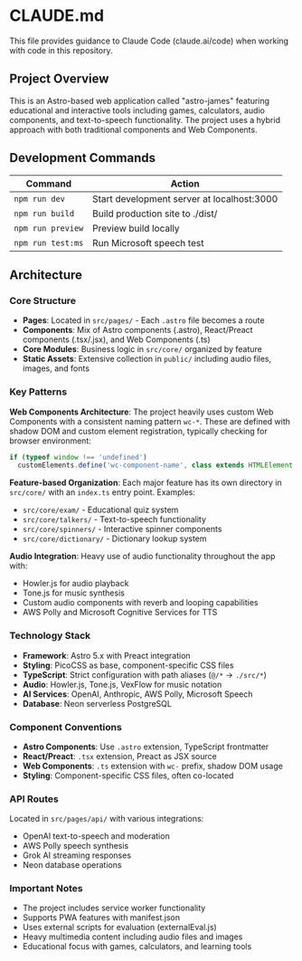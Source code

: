 # CLAUDE.md

This file provides guidance to Claude Code (claude.ai/code) when working with code in this repository.

## Project Overview

This is an Astro-based web application called "astro-james" featuring educational and interactive tools including games, calculators, audio components, and text-to-speech functionality. The project uses a hybrid approach with both traditional components and Web Components.

## Development Commands

| Command | Action |
|---------|--------|
| `npm run dev` | Start development server at localhost:3000 |
| `npm run build` | Build production site to ./dist/ |
| `npm run preview` | Preview build locally |
| `npm run test:ms` | Run Microsoft speech test |

## Architecture

### Core Structure
- **Pages**: Located in `src/pages/` - Each `.astro` file becomes a route
- **Components**: Mix of Astro components (.astro), React/Preact components (.tsx/.jsx), and Web Components (.ts)
- **Core Modules**: Business logic in `src/core/` organized by feature
- **Static Assets**: Extensive collection in `public/` including audio files, images, and fonts

### Key Patterns

**Web Components Architecture**: The project heavily uses custom Web Components with a consistent naming pattern `wc-*`. These are defined with shadow DOM and custom element registration, typically checking for browser environment:
```typescript
if (typeof window !== 'undefined')
  customElements.define('wc-component-name', class extends HTMLElement { ... })
```

**Feature-based Organization**: Each major feature has its own directory in `src/core/` with an `index.ts` entry point. Examples:
- `src/core/exam/` - Educational quiz system
- `src/core/talkers/` - Text-to-speech functionality
- `src/core/spinners/` - Interactive spinner components
- `src/core/dictionary/` - Dictionary lookup system

**Audio Integration**: Heavy use of audio functionality throughout the app with:
- Howler.js for audio playback
- Tone.js for music synthesis
- Custom audio components with reverb and looping capabilities
- AWS Polly and Microsoft Cognitive Services for TTS

### Technology Stack
- **Framework**: Astro 5.x with Preact integration
- **Styling**: PicoCSS as base, component-specific CSS files
- **TypeScript**: Strict configuration with path aliases (`@/*` → `./src/*`)
- **Audio**: Howler.js, Tone.js, VexFlow for music notation
- **AI Services**: OpenAI, Anthropic, AWS Polly, Microsoft Speech
- **Database**: Neon serverless PostgreSQL

### Component Conventions
- **Astro Components**: Use `.astro` extension, TypeScript frontmatter
- **React/Preact**: `.tsx` extension, Preact as JSX source
- **Web Components**: `.ts` extension with `wc-` prefix, shadow DOM usage
- **Styling**: Component-specific CSS files, often co-located

### API Routes
Located in `src/pages/api/` with various integrations:
- OpenAI text-to-speech and moderation
- AWS Polly speech synthesis
- Grok AI streaming responses
- Neon database operations

### Important Notes
- The project includes service worker functionality
- Supports PWA features with manifest.json
- Uses external scripts for evaluation (externalEval.js)
- Heavy multimedia content including audio files and images
- Educational focus with games, calculators, and learning tools